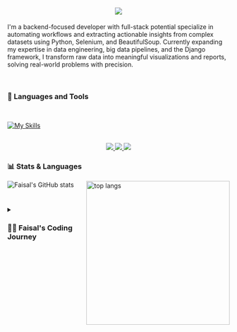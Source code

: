 <h1 align="center">
    <img src="https://readme-typing-svg.herokuapp.com/?font=Righteous&size=35&center=true&vCenter=true&width=500&height=70&duration=4000&lines=Hi+There!+👋;+I'm+Faisal+Rafiq!;" />
</h1>

I'm a backend-focused developer with full-stack potential specialize in automating workflows and extracting actionable insights from complex datasets using Python, Selenium, and BeautifulSoup. Currently expanding my expertise in data engineering, big data pipelines, and the Django framework, I transform raw data into meaningful visualizations and reports, solving real-world problems with precision.

<br />

### 🧰 Languages and Tools
<br />

[![My Skills](https://skillicons.dev/icons?i=py,sklearn,selenium,tensorflow,ubuntu,js,html,css,c,django,docker,linux,netlify,rust,cpp)](https://skillicons.dev)

<br />

<div align="center"> 
  <a href="mailto:frafiq031@gmail.com">
    <img src="https://img.shields.io/badge/Gmail-333333?style=for-the-badge&logo=gmail&logoColor=red" />
  </a>
  <a href="https://www.linkedin.com/in/faisal-rafiq-159040269/" target="_blank">
    <img src="https://img.shields.io/badge/LinkedIn-0077B5?style=for-the-badge&logo=linkedin&logoColor=white" target="_blank" />
  </a>
  <a href="https://faisalrafiq031.github.io" target="_blank">
     <img src="https://img.shields.io/badge/Portfolio-FF5722?style=for-the-badge&logo=todoist&logoColor=white" target="_blank" /> <!-- sqlite, safari, google-chrome are other good icon options -->
  </a>
</div>

### 📊 Stats & Languages


![Faisal's GitHub stats](https://github-readme-stats.vercel.app/api?username=faisalrafiq031&show_icons=true&theme=gruvbox)
<img width=325 align="right" src="https://github-readme-stats-salesp07.vercel.app/api/top-langs/?username=faisalrafiq031&hide=HTML&langs_count=8&layout=compact&theme=react&border_radius=10&size_weight=0.5&count_weight=0.5&exclude_repo=github-readme-stats" alt="top langs" />

#
<details>
 <summary><h3>👨‍💻 Faisal's Coding Journey</h3></summary>
   I started learning to code as a student in 2020, beginning with HTML, then CSS, and basic JavaScript. During this time, I built several basic-level frontend projects, including a weather app, YouTube clone, Netflix clone, and LMS clone, which gave me a strong foundation in web development.

As a computer science student, I also dabbled in C and C++ basics, further deepening my understanding of programming fundamentals.

In 2024, my journey took a new direction as I started learning Python scripting. I quickly dived into web scraping and began exploring tools and technologies like Docker, Airflow, Apache Spark, MSSQL, Power BI, Matplotlib, and Streamlit, integrating these skills to create end-to-end solutions with MSSQL.

Now, I’ve set my sights on mastering the Django framework, expanding my capabilities in web application development. My journey is far from over, but each step has brought me closer to becoming the developer I aspire to be. The best is yet to come.
</details>
